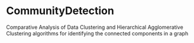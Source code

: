# CommunityDetection
Comparative Analysis of Data Clustering and Hierarchical Agglomerative Clustering algorithms for identifying the connected components in a graph
